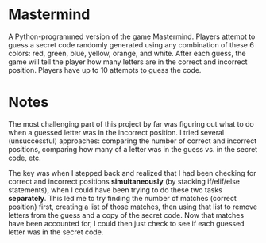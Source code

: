 # Mastermind
 
A Python-programmed version of the game Mastermind. Players attempt to guess a secret code randomly generated using any combination of these 6 colors: red, green, blue, yellow, orange, and white. After each guess, the game will tell the player how many letters are in the correct and incorrect position. Players have up to 10 attempts to guess the code.

# Notes

The most challenging part of this project by far was figuring out what to do when a guessed letter was in the incorrect position. I tried several (unsuccessful) approaches: comparing the number of correct and incorrect positions, comparing how many of a letter was in the guess vs. in the secret code, etc.

The key was when I stepped back and realized that I had been checking for correct and incorrect positions **simultaneously** (by stacking if/elif/else statements), when I could have been trying to do these two tasks **separately**. This led me to try finding the number of matches (correct position) first, creating a list of those matches, then using that list to remove letters from the guess and a copy of the secret code. Now that matches have been accounted for, I could then just check to see if each guessed letter was in the secret code.
